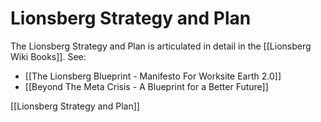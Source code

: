 # Lionsberg Strategy and Plan

The Lionsberg Strategy and Plan is articulated in detail in the [[Lionsberg Wiki Books]]. See: 

- [[The Lionsberg Blueprint - Manifesto For Worksite Earth 2.0]]  
- [[Beyond The Meta Crisis - A Blueprint for a Better Future]]  

[[Lionsberg Strategy and Plan]]  